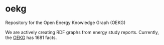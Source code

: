 # oekg
Repository for the Open Energy Knowledge Graph (OEKG) 

We are actively creating RDF graphs from energy study reports. 
Currently, the [OEKG](https://github.com/OpenEnergyPlatform/oekg/blob/main/OEKG_in_Turtle/OEKG_With_Datasets.ttl) has 1681 facts. 

